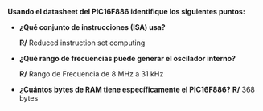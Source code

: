 **Usando el datasheet del PIC16F886 identifique los siguientes puntos:**

* **¿Qué conjunto de instrucciones (ISA) usa?**

   **R/** Reduced instruction set computing

* **¿Qué rango de frecuencias puede generar el oscilador interno?**

    **R/** Rango de Frecuencia de 8 MHz a 31 kHz

* **¿Cuántos bytes de RAM tiene específicamente el PIC16F886?**
    **R/** 368 bytes